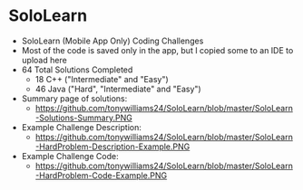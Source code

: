 # SoloLearn
 - SoloLearn (Mobile App Only) Coding Challenges
 - Most of the code is saved only in the app, but I copied some to an IDE to upload here
 - 64 Total Solutions Completed
    - 18 C++ ("Intermediate" and "Easy")
    - 46 Java ("Hard", "Intermediate" and "Easy")
 - Summary page of solutions:
    - https://github.com/tonywilliams24/SoloLearn/blob/master/SoloLearn-Solutions-Summary.PNG
 - Example Challenge Description:
    - https://github.com/tonywilliams24/SoloLearn/blob/master/SoloLearn-HardProblem-Description-Example.PNG
 - Example Challenge Code:
    - https://github.com/tonywilliams24/SoloLearn/blob/master/SoloLearn-HardProblem-Code-Example.PNG
